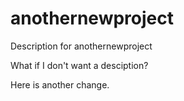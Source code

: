 # anothernewproject
Description for anothernewproject

What if I don't want a desciption?

Here is another change.